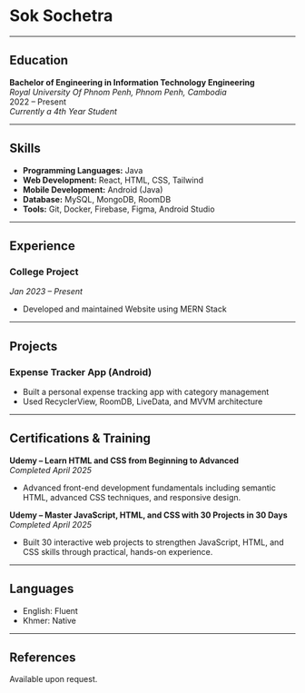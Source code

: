 # Sok Sochetra

---

## Education
**Bachelor of Engineering in Information Technology Engineering**  
_Royal University Of Phnom Penh, Phnom Penh, Cambodia_  
2022 – Present  
_Currently a 4th Year Student_

---

## Skills
- **Programming Languages:** Java  
- **Web Development:** React, HTML, CSS, Tailwind  
- **Mobile Development:** Android (Java)  
- **Database:** MySQL, MongoDB, RoomDB  
- **Tools:** Git, Docker, Firebase, Figma, Android Studio

---

## Experience

### College Project    
*Jan 2023 – Present*  
- Developed and maintained Website using MERN Stack  

---

## Projects

### Expense Tracker App (Android)
- Built a personal expense tracking app with category management  
- Used RecyclerView, RoomDB, LiveData, and MVVM architecture  

---

## Certifications & Training

**Udemy – Learn HTML and CSS from Beginning to Advanced**  
_Completed April 2025_  
- Advanced front-end development fundamentals including semantic HTML, advanced CSS techniques, and responsive design.

**Udemy – Master JavaScript, HTML, and CSS with 30 Projects in 30 Days**  
_Completed April 2025_  
- Built 30 interactive web projects to strengthen JavaScript, HTML, and CSS skills through practical, hands-on experience.

---

## Languages
- English: Fluent  
- Khmer: Native  

---

## References
Available upon request.
